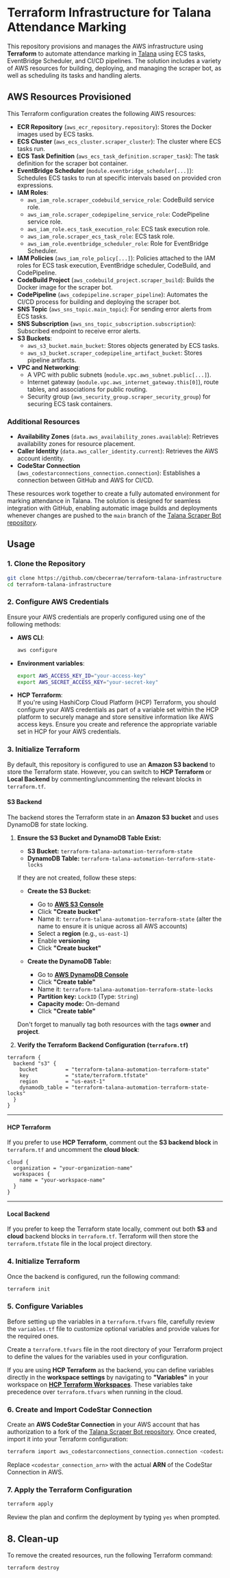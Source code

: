 # Terraform Infrastructure for Talana Attendance Marking

This repository provisions and manages the AWS infrastructure using **Terraform** to automate attendance marking in [Talana](https://peru.talana.com/es/remuneraciones/) using ECS tasks, EventBridge Scheduler, and CI/CD pipelines. The solution includes a variety of AWS resources for building, deploying, and managing the scraper bot, as well as scheduling its tasks and handling alerts.

## AWS Resources Provisioned

This Terraform configuration creates the following AWS resources:

- **ECR Repository** (`aws_ecr_repository.repository`): Stores the Docker images used by ECS tasks.
- **ECS Cluster** (`aws_ecs_cluster.scraper_cluster`): The cluster where ECS tasks run.
- **ECS Task Definition** (`aws_ecs_task_definition.scraper_task`): The task definition for the scraper bot container.
- **EventBridge Scheduler** (`module.eventbridge_scheduler[...]`): Schedules ECS tasks to run at specific intervals based on provided cron expressions.
- **IAM Roles**:
  - `aws_iam_role.scraper_codebuild_service_role`: CodeBuild service role.
  - `aws_iam_role.scraper_codepipeline_service_role`: CodePipeline service role.
  - `aws_iam_role.ecs_task_execution_role`: ECS task execution role.
  - `aws_iam_role.scraper_ecs_task_role`: ECS task role.
  - `aws_iam_role.eventbridge_scheduler_role`: Role for EventBridge Scheduler.
- **IAM Policies** (`aws_iam_role_policy[...]`): Policies attached to the IAM roles for ECS task execution, EventBridge scheduler, CodeBuild, and CodePipeline.
- **CodeBuild Project** (`aws_codebuild_project.scraper_build`): Builds the Docker image for the scraper bot.
- **CodePipeline** (`aws_codepipeline.scraper_pipeline`): Automates the CI/CD process for building and deploying the scraper bot.
- **SNS Topic** (`aws_sns_topic.main_topic`): For sending error alerts from ECS tasks.
- **SNS Subscription** (`aws_sns_topic_subscription.subscription`): Subscribed endpoint to receive error alerts.
- **S3 Buckets**:
  - `aws_s3_bucket.main_bucket`: Stores objects generated by ECS tasks.
  - `aws_s3_bucket.scraper_codepipeline_artifact_bucket`: Stores pipeline artifacts.
- **VPC and Networking**:
  - A VPC with public subnets (`module.vpc.aws_subnet.public[...]`).
  - Internet gateway (`module.vpc.aws_internet_gateway.this[0]`), route tables, and associations for public routing.
  - Security group (`aws_security_group.scraper_security_group`) for securing ECS task containers.

### Additional Resources

- **Availability Zones** (`data.aws_availability_zones.available`): Retrieves availability zones for resource placement.
- **Caller Identity** (`data.aws_caller_identity.current`): Retrieves the AWS account identity.
- **CodeStar Connection** (`aws_codestarconnections_connection.connection`): Establishes a connection between GitHub and AWS for CI/CD.

These resources work together to create a fully automated environment for marking attendance in Talana. The solution is designed for seamless integration with GitHub, enabling automatic image builds and deployments whenever changes are pushed to the `main` branch of the [Talana Scraper Bot repository](https://github.com/cbecerrae/talana-scraper-bot).

## Usage  

### 1. Clone the Repository 

```bash
git clone https://github.com/cbecerrae/terraform-talana-infrastructure.git
cd terraform-talana-infrastructure
```  

### 2. Configure AWS Credentials 

Ensure your AWS credentials are properly configured using one of the following methods:  

- **AWS CLI**:  
   ```bash
   aws configure
   ```  
- **Environment variables**:  
   ```bash
   export AWS_ACCESS_KEY_ID="your-access-key"
   export AWS_SECRET_ACCESS_KEY="your-secret-key"
   ```  
- **HCP Terraform**:  
   If you're using HashiCorp Cloud Platform (HCP) Terraform, you should configure your AWS credentials as part of a variable set within the HCP platform to securely manage and store sensitive information like AWS access keys. Ensure you create and reference the appropriate variable set in HCP for your AWS credentials.

### 3. Initialize Terraform  

By default, this repository is configured to use an **Amazon S3 backend** to store the Terraform state. However, you can switch to **HCP Terraform** or **Local Backend** by commenting/uncommenting the relevant blocks in `terraform.tf`.  

#### S3 Backend  

The backend stores the Terraform state in an **Amazon S3 bucket** and uses DynamoDB for state locking.  

1. **Ensure the S3 Bucket and DynamoDB Table Exist:**  
   - **S3 Bucket:** `terraform-talana-automation-terraform-state`  
   - **DynamoDB Table:** `terraform-talana-automation-terraform-state-locks`  

   If they are not created, follow these steps:  

   - **Create the S3 Bucket:**  
     - Go to **[AWS S3 Console](https://s3.console.aws.amazon.com/s3/home)**  
     - Click **"Create bucket"**  
     - Name it: `terraform-talana-automation-terraform-state` (alter the name to ensure it is unique across all AWS accounts)
     - Select a **region** (e.g., `us-east-1`)  
     - Enable **versioning**  
     - Click **"Create bucket"**  

   - **Create the DynamoDB Table:**  
     - Go to **[AWS DynamoDB Console](https://console.aws.amazon.com/dynamodb/home)**  
     - Click **"Create table"**  
     - Name it: `terraform-talana-automation-terraform-state-locks`  
     - **Partition key:** `LockID` (Type: `String`)  
     - **Capacity mode:** On-demand  
     - Click **"Create table"**  
  
   Don't forget to manually tag both resources with the tags **owner** and **project**. 

2. **Verify the Terraform Backend Configuration (`terraform.tf`)**  

```hcl
terraform {
  backend "s3" {
    bucket         = "terraform-talana-automation-terraform-state"
    key            = "state/terraform.tfstate"
    region         = "us-east-1"
    dynamodb_table = "terraform-talana-automation-terraform-state-locks"
  }
}
```  

---

#### HCP Terraform  

If you prefer to use **HCP Terraform**, comment out the **S3 backend block** in `terraform.tf` and uncomment the **cloud block**:  

```hcl
cloud {
  organization = "your-organization-name"
  workspaces {
    name = "your-workspace-name"
  }
}
```  

---

#### Local Backend  

If you prefer to keep the Terraform state locally, comment out both **S3** and **cloud** backend blocks in `terraform.tf`. Terraform will then store the `terraform.tfstate` file in the local project directory.  

### 4. Initialize Terraform  

Once the backend is configured, run the following command:  

```bash
terraform init
```  

### 5. Configure Variables  

Before setting up the variables in a `terraform.tfvars` file, carefully review the `variables.tf` file to customize optional variables and provide values for the required ones.  

Create a `terraform.tfvars` file in the root directory of your Terraform project to define the values for the variables used in your configuration.  

If you are using **HCP Terraform** as the backend, you can define variables directly in the **workspace settings** by navigating to **"Variables"** in your workspace on **[HCP Terraform Workspaces](https://app.terraform.io/app/workspaces)**. These variables take precedence over `terraform.tfvars` when running in the cloud.

### 6. Create and Import CodeStar Connection  

Create an **AWS CodeStar Connection** in your AWS account that has authorization to a fork of the [Talana Scraper Bot repository](https://github.com/cbecerrae/talana-scraper-bot). Once created, import it into your Terraform configuration:

```bash
terraform import aws_codestarconnections_connection.connection <codestar_connection_arn>
```  

Replace `<codestar_connection_arn>` with the actual **ARN** of the CodeStar Connection in AWS.  

### 7. Apply the Terraform Configuration 

```bash
terraform apply
```  

Review the plan and confirm the deployment by typing `yes` when prompted.  

## 8. Clean-up  

To remove the created resources, run the following Terraform command:  

```bash
terraform destroy
```  